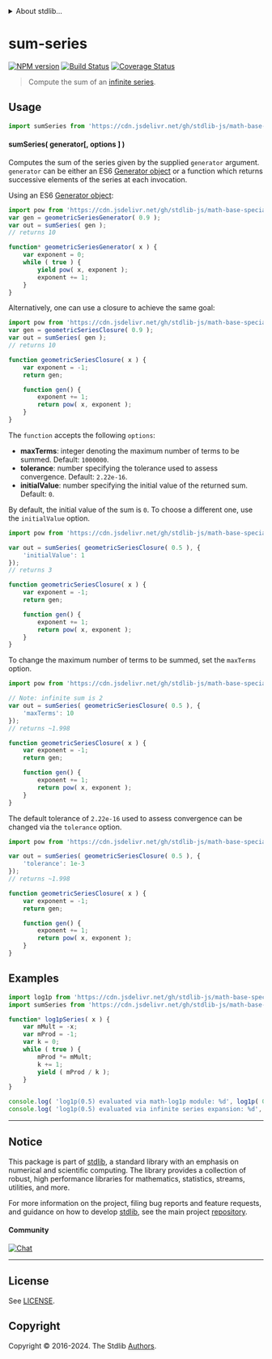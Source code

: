<!--

@license Apache-2.0

Copyright (c) 2018 The Stdlib Authors.

Licensed under the Apache License, Version 2.0 (the "License");
you may not use this file except in compliance with the License.
You may obtain a copy of the License at

   http://www.apache.org/licenses/LICENSE-2.0

Unless required by applicable law or agreed to in writing, software
distributed under the License is distributed on an "AS IS" BASIS,
WITHOUT WARRANTIES OR CONDITIONS OF ANY KIND, either express or implied.
See the License for the specific language governing permissions and
limitations under the License.

-->


<details>
  <summary>
    About stdlib...
  </summary>
  <p>We believe in a future in which the web is a preferred environment for numerical computation. To help realize this future, we've built stdlib. stdlib is a standard library, with an emphasis on numerical and scientific computation, written in JavaScript (and C) for execution in browsers and in Node.js.</p>
  <p>The library is fully decomposable, being architected in such a way that you can swap out and mix and match APIs and functionality to cater to your exact preferences and use cases.</p>
  <p>When you use stdlib, you can be absolutely certain that you are using the most thorough, rigorous, well-written, studied, documented, tested, measured, and high-quality code out there.</p>
  <p>To join us in bringing numerical computing to the web, get started by checking us out on <a href="https://github.com/stdlib-js/stdlib">GitHub</a>, and please consider <a href="https://opencollective.com/stdlib">financially supporting stdlib</a>. We greatly appreciate your continued support!</p>
</details>

# sum-series

[![NPM version][npm-image]][npm-url] [![Build Status][test-image]][test-url] [![Coverage Status][coverage-image]][coverage-url] <!-- [![dependencies][dependencies-image]][dependencies-url] -->

> Compute the sum of an [infinite series][infinite-series].



<section class="usage">

## Usage

```javascript
import sumSeries from 'https://cdn.jsdelivr.net/gh/stdlib-js/math-base-tools-sum-series@deno/mod.js';
```

#### sumSeries( generator\[, options ] )

Computes the sum of the series given by the supplied `generator` argument. `generator` can be either an ES6 [Generator object][es6-generator] or a function which returns successive elements of the series at each invocation.

Using an ES6 [Generator object][es6-generator]:

<!-- eslint-disable no-restricted-syntax, node/no-unsupported-features/es-syntax -->

```javascript
import pow from 'https://cdn.jsdelivr.net/gh/stdlib-js/math-base-special-pow@deno/mod.js';
var gen = geometricSeriesGenerator( 0.9 );
var out = sumSeries( gen );
// returns 10

function* geometricSeriesGenerator( x ) {
    var exponent = 0;
    while ( true ) {
        yield pow( x, exponent );
        exponent += 1;
    }
}
```

Alternatively, one can use a closure to achieve the same goal:

```javascript
import pow from 'https://cdn.jsdelivr.net/gh/stdlib-js/math-base-special-pow@deno/mod.js';
var gen = geometricSeriesClosure( 0.9 );
var out = sumSeries( gen );
// returns 10

function geometricSeriesClosure( x ) {
    var exponent = -1;
    return gen;

    function gen() {
        exponent += 1;
        return pow( x, exponent );
    }
}
```

The `function` accepts the following `options`:

-   **maxTerms**: integer denoting the maximum number of terms to be summed. Default: `1000000`.
-   **tolerance**: number specifying the tolerance used to assess convergence. Default: `2.22e-16`.
-   **initialValue**: number specifying the initial value of the returned sum. Default: `0`.

By default, the initial value of the sum is `0`. To choose a different one, use the `initialValue` option.

```javascript
import pow from 'https://cdn.jsdelivr.net/gh/stdlib-js/math-base-special-pow@deno/mod.js';

var out = sumSeries( geometricSeriesClosure( 0.5 ), {
    'initialValue': 1
});
// returns 3

function geometricSeriesClosure( x ) {
    var exponent = -1;
    return gen;

    function gen() {
        exponent += 1;
        return pow( x, exponent );
    }
}
```

To change the maximum number of terms to be summed, set the `maxTerms` option.

```javascript
import pow from 'https://cdn.jsdelivr.net/gh/stdlib-js/math-base-special-pow@deno/mod.js';

// Note: infinite sum is 2
var out = sumSeries( geometricSeriesClosure( 0.5 ), {
    'maxTerms': 10
});
// returns ~1.998

function geometricSeriesClosure( x ) {
    var exponent = -1;
    return gen;

    function gen() {
        exponent += 1;
        return pow( x, exponent );
    }
}
```

The default tolerance of `2.22e-16` used to assess convergence can be changed via the `tolerance` option.

```javascript
import pow from 'https://cdn.jsdelivr.net/gh/stdlib-js/math-base-special-pow@deno/mod.js';

var out = sumSeries( geometricSeriesClosure( 0.5 ), {
    'tolerance': 1e-3
});
// returns ~1.998

function geometricSeriesClosure( x ) {
    var exponent = -1;
    return gen;

    function gen() {
        exponent += 1;
        return pow( x, exponent );
    }
}
```

</section>

<!-- /.usage -->

<section class="examples">

## Examples

<!-- eslint-disable no-restricted-syntax, node/no-unsupported-features/es-syntax -->

<!-- eslint no-undef: "error" -->

```javascript
import log1p from 'https://cdn.jsdelivr.net/gh/stdlib-js/math-base-special-log1p@deno/mod.js';
import sumSeries from 'https://cdn.jsdelivr.net/gh/stdlib-js/math-base-tools-sum-series@deno/mod.js';

function* log1pSeries( x ) {
    var mMult = -x;
    var mProd = -1;
    var k = 0;
    while ( true ) {
        mProd *= mMult;
        k += 1;
        yield ( mProd / k );
    }
}

console.log( 'log1p(0.5) evaluated via math-log1p module: %d', log1p( 0.5 ) );
console.log( 'log1p(0.5) evaluated via infinite series expansion: %d', sumSeries( log1pSeries( 0.5 ) ) );
```

</section>

<!-- /.examples -->

<!-- Section for related `stdlib` packages. Do not manually edit this section, as it is automatically populated. -->

<section class="related">

</section>

<!-- /.related -->

<!-- Section for all links. Make sure to keep an empty line after the `section` element and another before the `/section` close. -->


<section class="main-repo" >

* * *

## Notice

This package is part of [stdlib][stdlib], a standard library with an emphasis on numerical and scientific computing. The library provides a collection of robust, high performance libraries for mathematics, statistics, streams, utilities, and more.

For more information on the project, filing bug reports and feature requests, and guidance on how to develop [stdlib][stdlib], see the main project [repository][stdlib].

#### Community

[![Chat][chat-image]][chat-url]

---

## License

See [LICENSE][stdlib-license].


## Copyright

Copyright &copy; 2016-2024. The Stdlib [Authors][stdlib-authors].

</section>

<!-- /.stdlib -->

<!-- Section for all links. Make sure to keep an empty line after the `section` element and another before the `/section` close. -->

<section class="links">

[npm-image]: http://img.shields.io/npm/v/@stdlib/math-base-tools-sum-series.svg
[npm-url]: https://npmjs.org/package/@stdlib/math-base-tools-sum-series

[test-image]: https://github.com/stdlib-js/math-base-tools-sum-series/actions/workflows/test.yml/badge.svg?branch=main
[test-url]: https://github.com/stdlib-js/math-base-tools-sum-series/actions/workflows/test.yml?query=branch:main

[coverage-image]: https://img.shields.io/codecov/c/github/stdlib-js/math-base-tools-sum-series/main.svg
[coverage-url]: https://codecov.io/github/stdlib-js/math-base-tools-sum-series?branch=main

<!--

[dependencies-image]: https://img.shields.io/david/stdlib-js/math-base-tools-sum-series.svg
[dependencies-url]: https://david-dm.org/stdlib-js/math-base-tools-sum-series/main

-->

[chat-image]: https://img.shields.io/gitter/room/stdlib-js/stdlib.svg
[chat-url]: https://app.gitter.im/#/room/#stdlib-js_stdlib:gitter.im

[stdlib]: https://github.com/stdlib-js/stdlib

[stdlib-authors]: https://github.com/stdlib-js/stdlib/graphs/contributors

[umd]: https://github.com/umdjs/umd
[es-module]: https://developer.mozilla.org/en-US/docs/Web/JavaScript/Guide/Modules

[deno-url]: https://github.com/stdlib-js/math-base-tools-sum-series/tree/deno
[umd-url]: https://github.com/stdlib-js/math-base-tools-sum-series/tree/umd
[esm-url]: https://github.com/stdlib-js/math-base-tools-sum-series/tree/esm
[branches-url]: https://github.com/stdlib-js/math-base-tools-sum-series/blob/main/branches.md

[stdlib-license]: https://raw.githubusercontent.com/stdlib-js/math-base-tools-sum-series/main/LICENSE

[infinite-series]: https://en.wikipedia.org/wiki/Series_%28mathematics%29

[es6-generator]: https://developer.mozilla.org/en-US/docs/Web/JavaScript/Reference/Statements/function*

</section>

<!-- /.links -->
